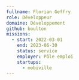 ```yaml
---
fullname: Florian Geffry
role: Développeur
domaine: Développement
github: boulton
missions:
  - start: 2022-03-01
    end: 2023-06-30
    status: service
    employer: Pôle emploi
    startups:
      - mobiville
---
```

